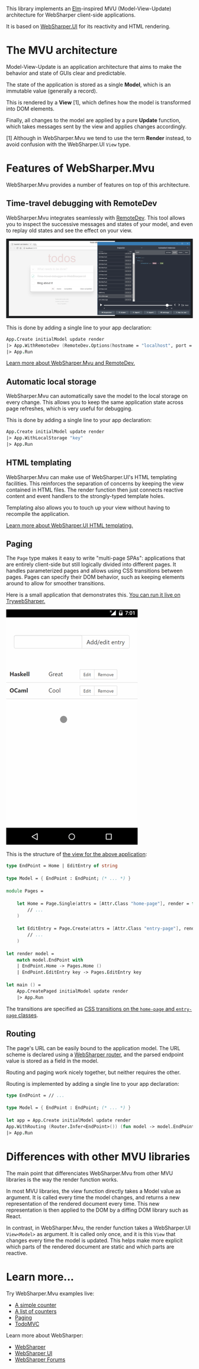This library implements an [Elm](https://guide.elm-lang.org/architecture/)-inspired MVU (Model-View-Update) architecture for WebSharper client-side applications.

It is based on [WebSharper.UI](http://developers.websharper.com/docs/v4.x/fs/ui) for its reactivity and HTML rendering.

# The MVU architecture

Model-View-Update is an application architecture that aims to make the behavior and state of GUIs clear and predictable.

The state of the application is stored as a single **Model**, which is an immutable value (generally a record).

This is rendered by a **View** [1], which defines how the model is transformed into DOM elements.

Finally, all changes to the model are applied by a pure **Update** function, which takes messages sent by the view and applies changes accordingly.

[1] Although in WebSharper.Mvu we tend to use the term **Render** instead, to avoid confusion with the WebSharper.UI `View` type.

# Features of WebSharper.Mvu

WebSharper.Mvu provides a number of features on top of this architecture.

## Time-travel debugging with RemoteDev

WebSharper.Mvu integrates seamlessly with [RemoteDev](https://github.com/zalmoxisus/remotedev). This tool allows you to inspect the successive messages and states of your model, and even to replay old states and see the effect on your view.

![RemoteDev screenshot](docs/images/remotedev.png)

This is done by adding a single line to your app declaration:

```fsharp
App.Create initialModel update render
|> App.WithRemoteDev (RemoteDev.Options(hostname = "localhost", port = 8000))
|> App.Run
```

[Learn more about WebSharper.Mvu and RemoteDev.](docs/remotedev.md)

## Automatic local storage

WebSharper.Mvu can automatically save the model to the local storage on every change. This allows you to keep the same application state across page refreshes, which is very useful for debugging.

This is done by adding a single line to your app declaration:

```fsharp
App.Create initialModel update render
|> App.WithLocalStorage "key"
|> App.Run
```

## HTML templating

WebSharper.Mvu can make use of WebSharper.UI's HTML templating facilities. This reinforces the separation of concerns by keeping the view contained in HTML files. The render function then just connects reactive content and event handlers to the strongly-typed template holes.

Templating also allows you to touch up your view without having to recompile the application.

[Learn more about WebSharper.UI HTML templating.](http://developers.websharper.com/docs/v4.x/fs/ui#templating)

## Paging

The `Page` type makes it easy to write "multi-page SPAs": applications that are entirely client-side but still logically divided into different pages. It handles parameterized pages and allows using CSS transitions between pages. Pages can specify their DOM behavior, such as keeping elements around to allow for smoother transitions.

Here is a small application that demonstrates this. [You can run it live on TrywebSharper.](http://try.websharper.com/snippet/loic.denuziere/0000Kc)

![Paging with transitions](docs/images/paging.gif)

This is the structure of [the view for the above application](https://github.com/dotnet-websharper/mvu/blob/master/WebSharper.Mvu.Tests/Client.fs):

```fsharp
type EndPoint = Home | EditEntry of string

type Model = { EndPoint : EndPoint; (* ... *) }

module Pages =

    let Home = Page.Single(attrs = [Attr.Class "home-page"], render = fun dispatch model ->
        // ...
    )

    let EditEntry = Page.Create(attrs = [Attr.Class "entry-page"], render = fun key dispatch model ->
        // ...
    )

let render model =
    match model.EndPoint with
    | EndPoint.Home -> Pages.Home ()
    | EndPoint.EditEntry key -> Pages.EditEntry key

let main () =
    App.CreatePaged initialModel update render
    |> App.Run
```

The transitions are specified as [CSS transitions on the `home-page` and `entry-page` classes](https://github.com/dotnet-websharper/mvu/blob/master/WebSharper.Mvu.Tests/wwwroot/index.html).

## Routing

The page's URL can be easily bound to the application model. The URL scheme is declared using a [WebSharper router](http://developers.websharper.com/docs/v4.x/fs/sitelets#sitelet-infer), and the parsed endpoint value is stored as a field in the model.

Routing and paging work nicely together, but neither requires the other.

Routing is implemented by adding a single line to your app declaration:

```fsharp
type EndPoint = // ...

type Model = { EndPoint : EndPoint; (* ... *) }

let app = App.Create initialModel update render
App.WithRouting (Router.Infer<EndPoint>()) (fun model -> model.EndPoint) app
|> App.Run
```

# Differences with other MVU libraries

The main point that differenciates WebSharper.Mvu from other MVU libraries is the way the render function works.

In most MVU libraries, the view function directly takes a Model value as argument. It is called every time the model changes, and returns a new representation of the rendered document every time. This new representation is then applied to the DOM by a diffing DOM library such as React.

In contrast, in WebSharper.Mvu, the render function takes a WebSharper.UI `View<Model>` as argument. It is called only once, and it is this `View` that changes every time the model is updated. This helps make more explicit which parts of the rendered document are static and which parts are reactive.

# Learn more...

Try WebSharper.Mvu examples live:

* [A simple counter](http://try.websharper.com/#/snippet/loic.denuziere/0000Kf)
* [A list of counters](http://try.websharper.com/#/snippet/loic.denuziere/0000Kg)
* [Paging](http://try.websharper.com/snippet/loic.denuziere/0000Kc)
* [TodoMVC](http://try.websharper.com/#/snippet/loic.denuziere/0000Kj)

Learn more about WebSharper:

* [WebSharper](https://websharper.com)
* [WebSharper UI](http://developers.websharper.com/docs/v4.x/fs/ui)
* [WebSharper Forums](https://forums.websharper.com)
